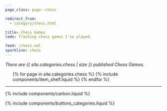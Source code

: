 ```yaml
---
page_class: page--chess

redirect_from:
  - category/chess.html

title: Chess Games
lede: Tracking chess games I've played.

feed: /chess.xml
sparkline: chess
---
```


*There are {{ site.categories.chess | size }} published Chess Games.*

<div class="h-feed" id="chess">
    <ol class="shelf" role="list">
        {% for page in site.categories.chess %}
            {% include components/item_shelf.liquid %}
        {% endfor %}
    </ol>
</div>

--------

{% include components/carbon.liquid %}

{% include components/buttons_categories.liquid %}
